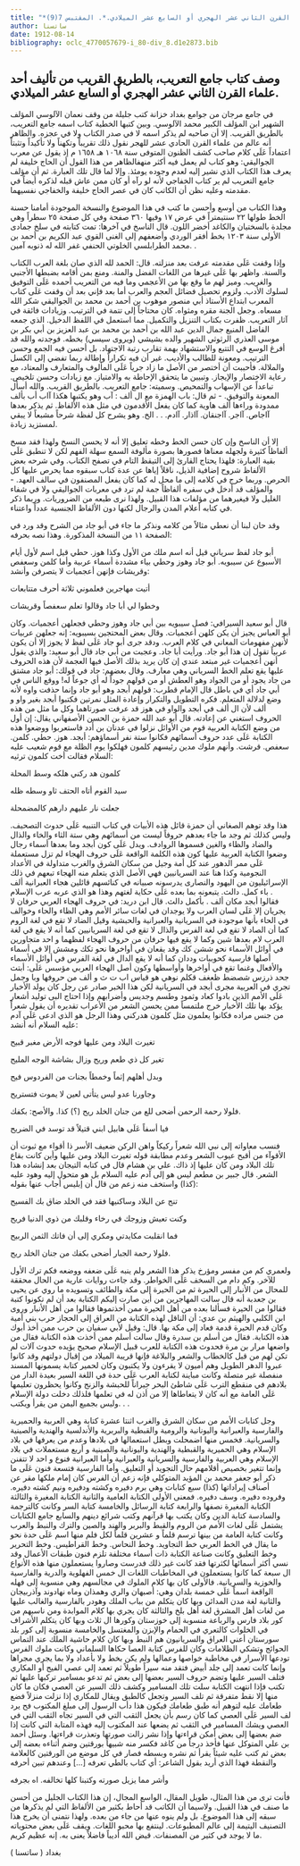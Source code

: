 ```yaml
---
title: "*مطبوعات ومخطوطات : وصف كتاب جامع التعريب، بالطريق القريب من تأليف أحد علماء القرن الثاني عشر الهجري أو السابع عشر الميلادي.*. المقتبس 7(9)"
author: ساتسنا
date: 1912-08-14
bibliography: oclc_4770057679-i_80-div_8.d1e2873.bib
---
```




##  وصف كتاب جامع التعريب، بالطريق القريب   من تأليف  أحد  علماء القرن الثاني  عشر  الهجري أو السابع عشر   الميلادي. 


 في جامع مرجان من جوامع بغداد خزانة كتب جليلة من وقف نعمان الآلوسي المؤلف الشهير ابن المؤلف الكبير محمد الآلوسي. وبين كتبها الخطية كتاب اسمه جامع التعريب، بالطريق القريب. إلا أن صاحبه لم يذكر اسمه لا في صدر الكتاب ولا في عجزه. والظاهر أنه عالم من علماء القرن الحادي  عشر  للهجر نقول ذلك تقريباً وتكهناً ولا تأكيداً وتثبتاً   اعتماداً عَلَى كلام صاحب كشف الظنون المتوفى سنة  ١٠٦٨  هـ  ١٦٥٨  م إذ يقول عن معرب الجواليقي: وهو كتاب لم يعمل فيه أكثر منهفالظاهر من هذا القول أن الحاج خليفة لم يعرف هذا الكتاب الذي نشير إليه لعدم وجوده يومئذ. وإلا لما قال تلك العبارة. ثم أن مؤلف جامع التعريب لم ير كتاب الخفاجي لأنه لو رآه أو كان ممن عاش قبله لذكره أيضاً في مقدمته وعليه نظن أن الكاتب كان في عصر الحاج خليفة والخفاجي نفسيهما. 

 وهذا الكتاب من أوسع وأحسن ما كتب في هذا الموضوع والنسخة الموجودة أمامنا حسنة الخط طولها  ٢٢  سنتيمتراً في عرض  ١٧  وفيها  ٣٦٠  صفحة وفي كل صفحة  ٢٥  سطراً وهي مجلدة بالسختيان والكاغد أخضر اللون. قال الناسخ في آخرها: تمت كتابته في سلخ جمادى الأولى سنة  ١٢٠٣  بخط أفقر الوردي وأضعفهم إلى الغنى القوي عبد الكريم بن أحمد بن محمد الطرابلسي الخلوتي الحنفي غفر الله له ذنوبه آمين. . 

 وإذا وقفت عَلَى مقدمته عرفت بعد منزلته. قال: الحمد لله الذي صان بلغة العرب الكتاب والسنة. واظهر بها عَلَى غيرها من اللغات الفضل والمنة. ومنع بمن أقامه بضبطها الأجنبي والغريب. وميز لهم ما وقع بها من الأعجمي وما فيه من التعريب أحمده عَلَى التوفيق لسلوك الأدب. ولزوم تحصيل فضائل العجم والعرب أما بعد فإني بعد أن وقفت عَلَى كتاب المعرب ابتداع الأستاذ أبي منصور موهوب بن أحمد بن محمد بن الجواليقي شكر الله مسعاه. وجعل الجنة مقره ومثواه. كان محتاجاً إلى تتمة في الترتيب. وزيادات فائقة في آثار التعريب. ظفرت بكتاب التنزيل والتكميل. مما استعمل في اللفظ الدخيل. الذي جمعه الفاضل المنيع جمال الدين عبد الله بن أحمد بن محمد بن عبد العزيز بن أبي بكر بن موسى العذري الرثوثي الشهير والده بشيشي (ويروى سيسي) بخطه. فوجدته والله قد أفرغ الوسع في التتبع والاستشهاد بهمة تقارب رتبة الاجتهاد. بل أحسن فيه الجمع وحسن الترتيب. ومعونة للطالب والأديب. غير أن فيه تكراراً وإطالة ربما تفضي إلى الكسل والملالة. فأحببت أن أختصر من الأصل ما زاد جرياً عَلَى المألوف والمتعارف والمعتاد، مع رعاية الاختصار والإيجاز. وتبيين ما يتحقق الإحاطة به والامتياز. مع زيادات وحسن تلخيص. تباعداً عن الإسهاب والتمحيص. وسميته: جامع التعريب. بالطريق القريب. والله أسأل المعونة والتوفيق. - ثم قال: باب الهمزة مع ال  ألف  : آب وهو   يكتبها هكذا آاب أب بألف ممدودة وراءها  ألف  هاوية كما كان يفعل الأقدمون في مثل هذه الألفاظ. ثم يذكر بعدها آاجاص. آاجر. آاجنقان. آاذار. آادم. . . الخ. وهو يشرح كل لفظة شرحاً مشبعاً لا يبقي لمستزيد زيادة. 

 إلا أن الناسخ وإن كان حسن الخط وخطه تعليق إلا أنه لا يحسن النسخ ولهذا فقد مسخ ألفاظاً كثيرة ولجهله معناها فصورها بصورة مألوفة السمع سهلة الفهم لكن لا تنطبق عَلَى بقية العبارة: فلهذا يحتاج القارئ إلى التيقظ التام في تصفح الكتاب. وفي شرحه بعض الألفاظ شروح إضافية الذيل، ناقلاً إياها عن عدة كتاب سبقوه مما يحرص عليها كل الحرص. وربما خرج في كلامه إلى ما محل له كما كان يفعل المصنفون في سالف العهد. - والمؤلف قد أدخل في سفره ألفاظاً جمة لم ترد في معربات الجواليقي ولا في شفاء الغليل ولا فيغيرهما من مؤلفات هذا القبيل. ولهذا نرى طبعه من الضروريات. وربما ذكر في كتابه أعلام المدن والرجال لكنها دون الألفاظ الجنسية عدداً واعتناء. 

 وقد حان لبنا أن نعطي مثالاً من كلامه ونذكر ما جاء في أبو جاد من الشرح وقد ورد في الصفحة  ١١  من النسخة المذكورة. وهذا نصه بحرفه: 

 أبو جاد لفظ سرياني قيل أنه اسم ملك من الأول وكذا هوز. حطي قيل اسم لأول أيام الأسبوع عن سيبويه. أبو جاد وهوز وحطي بياء مشددة أسماء عربية وأما كلمن وسعفص وقريشات فإنهن أعجميات لا يتصرفن وأنشد: 

 أتيت مهاجرين فعلموني   ثلاثة  أحرف متتابعات  

 وخطوا لي أبا جاد وقالوا   تعلم سعفصاً وقريشات  

 قال أبو سعيد السيرافي: فصل سيبويه بين أبي جاد وهوز وحطي فجعلهن أعجميات. وكان أبو العباس يجيز أن يكن كلهن أعجميات. وقال بعض المحتجين بسيبويه: إنه جعلهن عربيات لأنهن مفهومات المعاني في كلام العرب. ودقد جرى أبو جاد عَلَى لفظ لا يجوز إلا أن يكون عربياً تقول إن هذا أبو جاد. ورأيت أبا جاد. وعجبت من أبي جاد قال أبو سعيد: والذي يقول أنهن أعجميات غير مبتعد عندي إن كان يريد بذلك الأصل فيها العجمة لأن هذه الحروف عليها يقع تعلم الخط السرياني وهي معارف. وقال بعضهم: جاد في قولك: أبو جاد مشتق من جاد يجود أو من الجواد وهو العطش أو من قولهم جوداً له أي   جوعاً له! ووقع الناس في أبي جاد أي في باطل قال الإمام قطرب: قولهم أبجد وهو أبو جاد وإنما حذفت واوه لأنه وضع لدلالة المتعلم. فكره التطويل والتكرار وإعادة المثل نمرتين فكتبوا أبجد بغير واو و  ألف  لأن ال  ألف  في أبجد والواو في هوز قد عرفت صورتاهما وكل ما مثل من هذه الحروف استغني عن إعادته. قال أبو عبد الله حمزة بن الحسن الأصفهاني يقال: إن أول من وضع الكتابة العربية قوم من الأوائل نزلوا في عدنان بن أَدد فاستعربوا ووضعوا هذه الكتابة عَلَى عدد حروف أسمائهم فكانوا  ستة  نفر أسماؤهم: أبجد. هوز. حطي. كلمن. سعفص. قرشت. وأنهم ملوك مدين رئيسهم كلمون فهلكوا يوم الظلة مع قوم شعيب عليه السلام فقالت أخت كلمون ترثيه: 

 كلمون هد ركني   هلكه وسط المحلة  

 سيد القوم أتاه الحتف ثاو وسطه ظله 

 جعلت نار عليهم   دارهم كالمضمحلة  

 هذا وقد توهم الصغاني أن حمزة قائل هذه الأبيات في كتاب التنبيه عَلَى حدوث التصحيف. وليس كذلك ثم وجد ما جاء بعدهم حروفاً ليست من أسمائهم وهي  ستة  الثاء والخاء والذال والضاد والظاء والغين فسموها الروادف. ويدل عَلَى كون أبجد وما بعدها أسماء رجال وضعوا الكتابة العربية عليها كون هذه الكلمة الواقعة عَلَى حروف الهجاء لم تزل مستعملة عَلَى ممر الدهور عند كل أمة وجيل من سكان الشرق والغرب متداولة في الأعداد النجومية وكذا هنا عند السريانيين فهي الأصل الذي يتعلم منه الهجاء تبعهم في ذلك الإسرائيليون من اليهود والنصارى يدرسونه صبيانه في كنائسهم قائلين هجاء العبرانية  ألف  . باء كمل. دالث. يتبعونه بما بعده عَلَى حكاية لغتهم وهذا هو الذي عربه عرب الإسلام فقالوا أبجد مكان  ألف  . بأكمل دالث. قال ابن دريد: في حروف الهجاء العربي حرفان لا يجريان إلا عَلَى لسان العرب ولا يوجدان في لغات سائر الأمم وهي الظاء والحاء وخوالف في الحاء بأنها موجودة في السريانية والعبرانية والحبشية وقيل الضاد لا تقع في لغة الروم كما أن الصاد لا تقع في لغة الفرس والذال لا تقع في لغة السريانيين كما أنه لا يقع في لغة العرب لام بعدها شين وكما لا يقع فيها حرفان من حروف الهجاء لفظهما و  احد  متجاورين في أوائل الأسماء نحو ششن كك وقد يقعان في أواخرها نحو تكك ومشش   إلا في أسماء أصلها فارسية كحوببات وددان كما أنه لا يقع الدال في لغة الفرس في أوائل الأسماء والأفعال وغنما تقع في أواخرها وأواسطها وكون أصل الهجاء العربي مؤسس عَلَى: أبتث جحد ذرزس شصضط ظعغف قكلم نوهي هو قياس اب ت ث و  ألف  من حروفها وبا وجمل تجري في العربية مجرى أبجد في السريانية لكن هذا الخبر صادر عن رجل كان يولد الأخبار عَلَى الأمم الذين بادوا كعاد وثمود وطسم وجديس وأضرابهم وإذا احتاج البى توليد أشعار يؤكد بها تلك الأخبار خرج ملتمساً ممن يحسن الشعر من الأعراب تقديره أن يقول شعراً من جنس مراده فكانوا يعلمون مثل كلمون هدركني وهذا الرجل هو الذي ادعى عَلَى آدم عليه السلام أنه أنشد: 

 تغيرت البلاد ومن عليها   فوجه الأرض مغبر قبيح  

 تغير كل ذي طعم وريح   وزال بشاشة الوجه المليح  

 وبدل أهلهم إثماً وخمطاً   بجنات من الفردوس فيح  

 وجاورنا عدو ليس يتأتى   لعين لا يموت فتستريح  

 فلولا رحمة الرحمن أضحى للع من جنان الخلد ريح (؟) كذا. والأصح: بكفك. 

 فيا أسفاً عَلَى هابيل ابني   قتيلاً قد توسد في الضريح  

 فنسب معاواته إلى نبي الله شعراً ركيكاً واهن الركن ضعيف الأسر ذا أقواء مع ثبوت أن الأقوآء من أقبح عيوب الشعر وعدم مطابقة قوله تغيرت البلاد ومن عليها وأين كانت بقاع تلك البلاد ومن كان عليها إذ ذاك. علي بن هشام قال في كتابه التيجان بعد إنشاده هذا الشعر. قال جبير بن مطعم ليس هو إلى آدم عليه السلام بل هو متحول إليه وهود عليه (كذا) واستخف منه زعم من قال أن إبليس أجاب عنها بقوله: 

 تنج عن البلاد وساكنيها   فقد في الخلد ضاق بك الفسيح  

 وكنت تعيش وزوجك في رخاء   وقلبك من ذوي الدنيا فريح  

 فما انقلبت مكايدتي ومكري   إلى أن فاتك الثمن الربيح  

 فلولا رحمة الجبار أضحى   بكفك من جنان الخلد ريح.  

 ولعمري كم من مفسر ومؤرخ يذكر هذا الشعر ولم ينبه عَلَى ضعفه ووضعه فكم ترك الأول للآخر. وكم دام من السخف عَلَى الخواطر. وقد جاءت روايات عارية من الحال   محققة للمحال من الأنبار إلى الحيرة ثم من الحيرة إلى مكة والطائف وتسويده ما روي عن يحيى بن جعدبة أنه قال سالت المهاجرين من أين صارت إليكم الكتابة بعد أن لم تكونوا كتبة فقالوا من الحيرة فسألنا بعده من أهل الحيرة ممن أخذتموها فقالوا من أهل الأنبار وروى ابن الكلبي والهيثم بن عدي: أن الناقل لهذه الكتابة من العراق إلى الحجاز حرب بني أمية وكان قدم الحيرة قدمة فعاد إلى مكة بها. قال: وقيل لأبي سفيان بن حرب ممن أخذ أبوك هذه الكتابة. فقال من أسلم بن سدرة وقال سالت أسلم ممن أخذت هذه الكتابة فقال من واضعها مرار بن مرة فحدوث هذه الكتابة للعرب قبيل الإسلام صحيح يؤيده حدوث آلات لم تكن لهم من قبل كالخطاب والشعر والبلاغة فإنها قريبة الميلاد من إقبال دولتهم وقد كانوا عبروا الدهر الطويل وهم أميون لا يقرءون ولا يكتبون وكان لحمير كتابة يسمونها المسند منفصلة غير متصلة وكانت مباينة لكتابة العرب عَلَى حدة في اللغة السير بعيدة الدار من بلادهم في منقطع الترب عَلَى شاطئ البحر جيراناً للحبشة والزنج وكانوا يحظرون تعليمها عَلَى العامة مع أنه كان لا يتعاطاها إلا من أذن له في تعلمها فلذلك دخلت دولة الإسلام وليس بجميع اليمن من يقرأ ويكتب. . . 

 وجل كتابات الأمم من سكان الشرق والغرب  اثنتا  عشرة  كتابة وهي العربية والحميرية والفارسية والعبرانية واليونانية والرومية والقبطية والبربرية والأندلسية والهندية والصينية والسريانية. فخمس منها اضمحلت وبطل استعمالها في بلادها وعدم من يعرفها في بلاد الإسلام وهي الحميرية والقبطية والهندية واليونانية والصينية و  أربع  مستعملات في بلاد الإسلام وهي العربية والفارسية والسريانية والعبرانية وأما العبرانية فنوع و  احد  لا تتفنن وإنما تتغير بخصيص أقلامهم حال التجويد أو التعليق. وأما الفارسية فتسعة فنون عَلَى ما ذكر أبو جعفر محمد بن المؤيد المتوكلي فإنه زعم أن الفرس كان إمام ملكها مقر عن أصناف إيراداتها (كذا)  سبع  كتابات وهي برم دفيره وكشته ودفيره ونيم كشته دفيره. وفروده دفيره. وسف دفيره. فمعنى الأولى الكتابة العامية والثانية الكتابة المغيرة والثالثة الكتابة المغيرة نصفها والرابعة كتابة الرسائل والخامسة كتابة السر وكانت كالترجمة والسادسة كتابة الدين وكان يكتب بها قرآنهم وكتب شرائع دينهم والسابع جامع الكتابات يشتمل عَلَى لغات الأمم من الروم والقبط والبربر والهند والصين والترك والنبط والعرب   وكانت كتابة العامة من بينها ترسم قلماً و  عشرين  قلماً لكل فلم منها اسم عَلَى حدة نحو ما يقال في الخط العربي خط التجاويد. وخط النحاس. وخط القراطيس. وخط التحرير وخط التعليق وكانت صناعة الكتابة ذات أسماء مختلفة تلزم فنون طبقات الأعمال وقد نسي أكثر أسمائها لكثرتها فقد كانت غير ذلك فدرست وصاروا يستعملون منها هذه الأنواع ال  سبعة  كما كانوا يستعملون في المخاطبات اللغات ال  خمس  الفهلوية والدرية والفارسية والخوزية والسريانية. فالأولى كان بها كلام الملوك في مجالسهم وهي منسوبة إلى فهله الواقعة اسماً عَلَى  خمسة  بلدان وهي: أصبهان والري وهمذان وماه نهادوند وآذربيجان والثانية لغة مدن المدائن وبها كان يتكلم من بباب الملك وهودر بالفارسية والغالب عليها من لغات أهل المشرق لغة أهل بلخ والثالثة كان يجري بها كلام الموابدة ومن ناسبهم من كور بلاد فارس والرباعة منسوبة إلى خوزستان وكورها ال  ثلاث  وبها كان يتكلم الأشراف في الخلوات كالتعري في الحمام والإبزن والمغتسل والخامسة منسوبة إلى كور بلد سورستان أعني العراق والسريانيون هم النبط وبها كان كلام حاشية الملك عند التماس الحوائج وتشكي الظلامات وكان للفرس كتابة العصا حكاها السلماني وكانت ملوك الفرس تودعها الأسرار في مخاطبة خواصها وعمالها ولم يكن بخط ولا بأعداد ولا بما يجري مجراها وإنما كانت تعمد إلى جلد أبيض فتقد منه سيراً طويلاً ثم تعمد إلى عصي الفيج أو المكاري فتلف السير عليها وتضم حروف السير بعضها إلى بعض ثم تدعو بمسامير تركبها عليها ثم تكتب فإذا انتهت الكتابة سلت تلك المسامير وكشف ذلك السير عن العصي فكان ما كان منها إلا نقط متفرقة ثم تلف السير وتجعل كالطبق ويقال للمكاري إذا نزلت منزلاً فضع طعامك عليه لتوهم أنه طبق طعامك فيكون هذا دأب الرسول إلى مبلغ المكتوب فح يرد لف السير عَلَى العصي كما كان رسم بأن يجعل الثقب التي في السير تجاه الثقب التي في العصي ويشك المسامير في الثقب ثم يضعها عند المكتوب إليه فهذه المتابة التي كانت إذا ضم بعضها إلى بعض أمكن قراءتها وإذا نشر زالت صورتها وتعذرت قراءتها. وسئل أحمد بن علي المتوكل عنها فأخذ درجاً من كاغد فكسر منه شبيهاً بورقتين وضم أثناءه بعضه إلى بعض ثم كتب عليه شيئاً يقرأ ثم نشره وبسطه فصار في كل موضع من الورقتين كالعلامة والنقطة فهذا الذي أريد بقول الشاعر:   أي كتاب بالطي تعرفه  [...]  وعندهم تبين أحرفه 

 وأشر مما يزيل صورته   وكتبنا كلها تخالفه. اه بجرفه  

 فأنت ترى من هذا المثال، طويل المقال، الواسع المجال، إن هذا الكتاب الجليل من أحسن ما صنف في هذا القبيل. ولاسيما أن الكاتب قد أحاط بكثير من الألفاظ التي لم يذكرها من سبقه إلى هذا الموضوع. بل ولم ينوه عنها من جاء من بعده. ولهذا نتمنى أن يخرج هذا التصنيف اليتيمة إلى عالم المطبوعات. لينتفع بها محبو اللغات. ويقف عَلَى بعض محتوياته ما لا يوجد في كثير من المصنفات. قيض الله أديباً فاضلاً يعنى به. إنه عظيم كريم. 

 بغداد ( ساتسنا )
